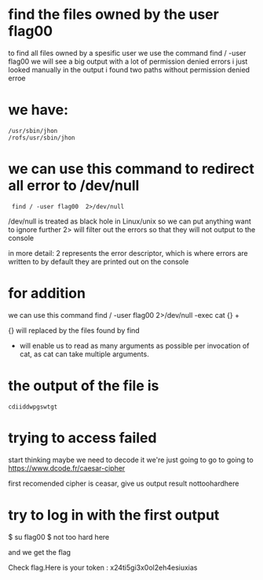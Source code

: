 # find the files owned by the user flag00
to find all files owned by a spesific user we use the command 
	find / -user flag00
we will see a big output with a lot of permission denied errors 
i just looked manually in the output i found two paths without permission denied erroe 

# we have:
	/usr/sbin/jhon
	/rofs/usr/sbin/jhon
# we can use this command to redirect all error to /dev/null
	 find / -user flag00  2>/dev/null

/dev/null is treated as black hole in Linux/unix so we can put anything want to ignore 
further 2> will filter out the errors so that they will not output to the console 

in more detail: 2 represents the error descriptor, which is where errors are written to by default they are printed out on the console 
# for addition 

we can use this command find / -user flag00 2>/dev/null -exec cat {} +

{} will replaced by the files found by find
+  will enable us to read as many arguments as possible per invocation of cat, as cat can take multiple arguments.

# the output of the file is
	cdiiddwpgswtgt

# trying to access failed

start thinking maybe we need to decode it we're just going to go to 
 going to 
 https://www.dcode.fr/caesar-cipher

 first recomended cipher is ceasar, give us output result 
 	nottoohardhere

# try to log in with the first output 


$ su flag00
$ not too hard here 

and we get the flag 

Check flag.Here is your token : x24ti5gi3x0ol2eh4esiuxias